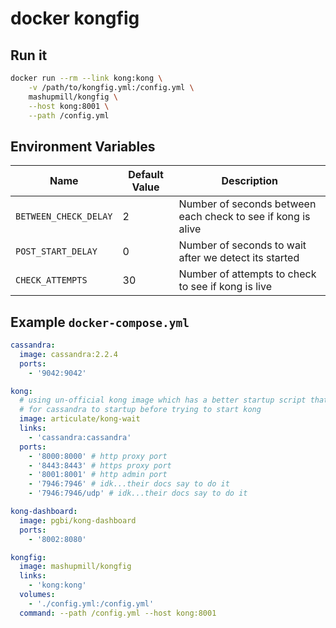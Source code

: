 # docker kongfig

## Run it

```bash
docker run --rm --link kong:kong \
	-v /path/to/kongfig.yml:/config.yml \
	mashupmill/kongfig \
	--host kong:8001 \
	--path /config.yml
```

## Environment Variables

| Name | Default Value | Description |
| ---- | ------------- | ----------- |
| `BETWEEN_CHECK_DELAY` | 2 | Number of seconds between each check to see if kong is alive |
| `POST_START_DELAY` | 0 | Number of seconds to wait after we detect its started |
| `CHECK_ATTEMPTS` | 30 | Number of attempts to check to see if kong is live |


## Example `docker-compose.yml`

```yml
cassandra:
  image: cassandra:2.2.4
  ports:
    - '9042:9042'

kong:
  # using un-official kong image which has a better startup script that waits
  # for cassandra to startup before trying to start kong
  image: articulate/kong-wait
  links:
    - 'cassandra:cassandra'
  ports:
    - '8000:8000' # http proxy port
    - '8443:8443' # https proxy port
    - '8001:8001' # http admin port
    - '7946:7946' # idk...their docs say to do it
    - '7946:7946/udp' # idk...their docs say to do it

kong-dashboard:
  image: pgbi/kong-dashboard
  ports:
    - '8002:8080'

kongfig:
  image: mashupmill/kongfig
  links:
    - 'kong:kong'
  volumes:
    - './config.yml:/config.yml'
  command: --path /config.yml --host kong:8001

```
